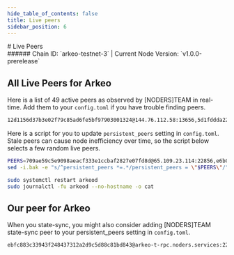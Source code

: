```yaml
---
hide_table_of_contents: false
title: Live peers
sidebar_position: 6
---
```


<div class="h1-with-icon icon-arkeo">
# Live Peers
</div>
###### Chain ID: `arkeo-testnet-3` | Current Node Version: `v1.0.0-prerelease`

## All Live Peers for Arkeo
Here is a list of 49 active peers as observed by [NODERS]TEAM in real-time. Add them to your `config.toml` if you have trouble finding peers.

```bash
12d1156d37b3e02f79c85ad6fe5bf97903001324@144.76.112.58:13656,5d1fddda223d2a5a215a403f7d581b72e2839f06@152.53.125.167:25656,efc5593c0a39c14365fa8a1d6fa9366047ac21d7@62.169.17.140:55656,1b920199be5b1d8f7e9fd8118f41c71b5dd4cf0a@195.3.223.78:55656,5a96cb060b9f2b951741e87faa4abc340c43b80a@65.109.92.163:4020,81bf9e7272961510e36213466e2f1df565a92e72@89.58.13.159:28656,2cab519022ff8f791b70be7310efefb0fce52f63@2001:26656,e6b058d1d6be000d67b87e9d11cb0de1bba1e477@65.109.65.248:42656,294948409ba34f3cddec95b63fc0e58eaef3bf7f@65.108.232.168:48656,8c2d799bcc4fbf44ef34bbd2631db5c3f4619e41@213.239.207.175:60656,6610af0d76fda15346ac89a60161971931e5c7f8@94.130.164.82:22856,893a44b8501faa22fbe2f4d61c6586f231bd1638@65.109.28.177:33656,2c09e0c11d99eb189b5134dd85f035959acbdd26@158.220.108.120:14056,709ae59c5e9098aeacf333e1ccbaf2827e07fd8d@65.109.23.114:22856,1c232d83ec44fc51da622c324903a5b1c32f31c7@130.255.170.126:46656,ba5e69bf31c601e91be3b876b3db29eb406cbfd9@2a01:42656,60a1b4f4fe0fc0dbd84e65999c24d56ec3f7d172@2a01:24656,bf8b66267e3e1e7ac89c391658522e0a4f0dc161@5.161.70.240:14056,4b86b88dc68371d733d91ca411dfe4fa03ccbd00@158.220.108.184:14056,b40de58ac548aeb41e37b39b0db4f339b303cd7f@88.99.137.138:21656,91275d44f34cc826d7b3fda52e00ce3c5bbead99@5.83.152.172:26656,45fd8c1219d19e941ec5bccab05b3b5f07a60b27@65.109.32.148:26136,d042526ceabfee753971c954287fc3cc1534c327@161.97.121.198:26656,2e16695859392ac1be24b3225fc270875a78d6e8@2a01:26656,283d91286d464a84081cd947bc8b2adc82503963@158.220.108.166:14056,4daa32def4f99706f5e621250096be65af1ccdf3@2a01:22856,1c88bcab0f6e4b3cdfa5f9c720209bed34ad6466@2a01:11656,0dc756d145cf5cff5668c36c98cc1667351198ba@2a01:22856,9303492b25e253f1ae2b145c91c23893d7e74029@94.136.189.74:26656,4275998a16f8f84a796b31ed285a7109eb54baa6@65.109.84.33:22856,d579b42752617069d97c26722c0b44e3ec011e8a@65.109.92.241:10356,5136d217f34aeda8b020f8a7fbfe9cf0fb041194@94.76.223.124:26656,fd1f96034775faa95ce716dc419a548e65a5ae56@65.108.206.118:36656,331bc7f589281feb335725964e979ea31841a807@213.239.194.132:15756,8eac1da41b8b1a8c33f23263f5a1eb985a411d48@5.189.137.206:26656,4b7bf858df7d9db3ab33ae0fa0bf2c0e28384892@81.0.247.163:15756,f59f0cc9c7eeb3009bfcfd6bcb981f54d6ac2a25@202.61.201.53:26756,cc2d620edfb26ff51f2a8c5c660ac50518d2f565@149.50.116.91:55656,47cf665905f8b444d080ea1b2ae98e89a28e4bbf@135.181.59.175:55656,875ab84707649db31d7c39977fba355b22ec835f@185.16.39.125:28656,9acdc6977fe1f8fdaacc46bcc13a72371f24b437@65.108.71.92:55926,0909dbada3305d135e4b86775a7c39b5578e5978@65.108.111.236:55926,17579e6ebb4cd2702f8e73c2f6591c63aabeaf26@135.125.97.162:22856,e3cc067e9d837d2a84ef171cdce1d6a83818d51f@15.204.96.26:36656,86a22aef01672e8f255bb06c945b44b2484097cf@2a01:14056,69f41cf2f8bc7a77f7861b23d4f45f8c9e6c2796@85.10.201.125:60856,1f8aa83298752a5a1aa714e78a1674b516e8bd8b@217.182.23.122:51256,57b1807f4f64c6ce75c44dbc330fd7f990e2d73a@154.26.159.159:26656,bc8e66ad56581343fe6cab27ae989d330f46f3f7@37.27.52.25:36656
```

Here is a script for you to update `persistent_peers` setting in `config.toml`. Stale peers can cause node inefficiency over time, so the script below selects a few random live peers.

```bash
PEERS=709ae59c5e9098aeacf333e1ccbaf2827e07fd8d@65.109.23.114:22856,e6b058d1d6be000d67b87e9d11cb0de1bba1e477@65.109.65.248:42656,bf8b66267e3e1e7ac89c391658522e0a4f0dc161@5.161.70.240:14056,4daa32def4f99706f5e621250096be65af1ccdf3@2a01:22856,f59f0cc9c7eeb3009bfcfd6bcb981f54d6ac2a25@202.61.201.53:26756
sed -i.bak -e "s/^persistent_peers *=.*/persistent_peers = \"$PEERS\"/" ~/.arkeo/config/config.toml

sudo systemctl restart arkeod
sudo journalctl -fu arkeod --no-hostname -o cat
```

## Our peer for Arkeo
When you state-sync, you might also consider adding [NODERS]TEAM state-sync peer to your persistent_peers setting in `config.toml`.

```bash
ebfc883c33943f248437312a2d9c5d88c81bd843@arkeo-t-rpc.noders.services:22856
```